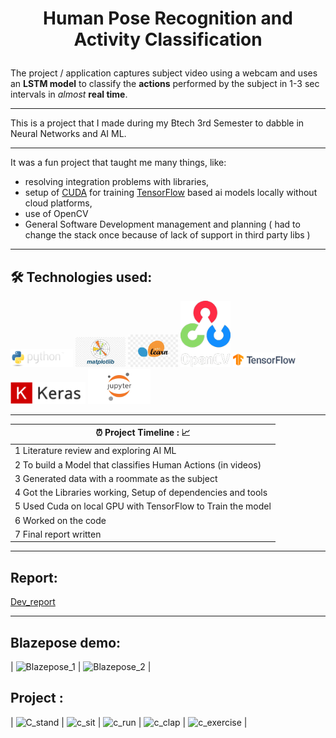 
# <p align="center"> Human Pose Recognition and Activity Classification  </p>

The project / application captures subject video using a webcam and uses an **LSTM model** to classify the **actions** performed by the subject in 1-3 sec intervals in _almost_ **real time**.
___

This is a project that I made during my Btech 3rd Semester to dabble in Neural Networks and AI ML. 
___

It was a fun project that taught me many things, like: 
- resolving integration problems with libraries, 
- setup of [CUDA](https://developer.nvidia.com/cuda-zone) for training [TensorFlow](https://www.tensorflow.org/) based ai models locally without cloud platforms,
- use of OpenCV 
- General Software Development management and planning ( had to change the stack once because of lack of support in third party libs )

___

## 🛠️ Technologies used:
<div class="row">
 <a href="https://www.python.org/"><img src="/images_as_icons/python.png" alt="Python" style="width:100px;"></a>
 <a href="https://matplotlib.org/"><img src="/images_as_icons/matplotlib.jpeg" alt="MatplotLib" style="width:80px;"></a>
 <a href="https://scikit-learn.org/stable/"><img src="/images_as_icons/scikitlearn.jpeg" alt="Scikit-Learn" style="width:80px;"></a>
 <a href="https://opencv.org/"><img src="/images_as_icons/opencv.png" alt="OpenCV" style="width:80px;"></a>
 <a href="https://www.tensorflow.org/"><img src="/images_as_icons/tensorflow.png.png" alt="Tensorflow" style="width:100px;"></a>
 <a href="https://keras.io/"><img src="/images_as_icons/keras.png" alt="Keras" style="width:120px;"></a>
 <a href="https://jupyter.org/"><img src="/images_as_icons/jupyter.jpeg" alt="Jupyter" style="width:100px;"></a>
</div>

----

| ⏰ Project Timeline : 📈 |
| -------- |
| 1 Literature review and exploring AI ML | 
| 2 To build a Model that classifies Human Actions (in videos)    | 
| 3 Generated data with a roommate as the subject    |
| 4 Got the Libraries working, Setup of dependencies and tools   |
| 5 Used Cuda on local GPU with TensorFlow to Train the model   |
| 6 Worked on the code |
| 7 Final report written |

----

## Report:
[Dev_report](https://github.com/Devashish-Dh/HumanActivityClassification/blob/main/Report__Human_pose_and_Action_Recognition_using_neural_nets%20(1).pdf)

----

 ## Blazepose demo:
| ![Blazepose_1](https://github.com/user-attachments/assets/2911a93b-0e1b-4d53-8468-34717bf5fc5b) | ![Blazepose_2](https://github.com/user-attachments/assets/7298b358-aabe-4ff3-9227-5bc319f7318b) |

 ## Project :
| ![C_stand](https://github.com/user-attachments/assets/9bc74b60-4160-47de-b5c3-b3274c74f4dd) | ![c_sit](https://github.com/user-attachments/assets/b9ca0961-9927-4c8c-b53b-65b256939afa) | ![c_run](https://github.com/user-attachments/assets/a10fc7db-659a-47e8-87a0-b280998cbe10) | ![c_clap](https://github.com/user-attachments/assets/73d63f4b-212b-45d9-b0d6-5044c85bc0d0) | ![c_exercise](https://github.com/user-attachments/assets/3ac83415-a28f-48d7-a066-da7d6f2769ce) |







    





